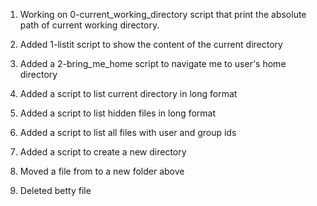 1. Working on 0-current_working_directory script that print the absolute path of current working directory.

2. Added 1-listit script to show the content of the current directory
3. Added a 2-bring_me_home script to navigate me to user's home directory
4. Added a script to list current directory in long format
5. Added a script to list hidden files in long format
6. Added a script to list all files with user and group ids
7. Added a script to create a new directory
8. Moved a file from  to a new folder above
9. Deleted betty file 
